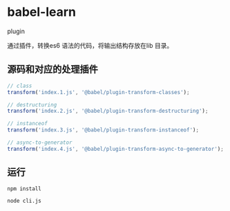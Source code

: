 # babel-learn
plugin

通过插件，转换es6 语法的代码，将输出结构存放在lib 目录。

## 源码和对应的处理插件
```js
// class
transform('index.1.js', '@babel/plugin-transform-classes');

// destructuring
transform('index.2.js', '@babel/plugin-transform-destructuring');

// instanceof
transform('index.3.js', '@babel/plugin-transform-instanceof');

// async-to-generator
transform('index.4.js', '@babel/plugin-transform-async-to-generator');
```

## 运行
`npm install`

`node cli.js`